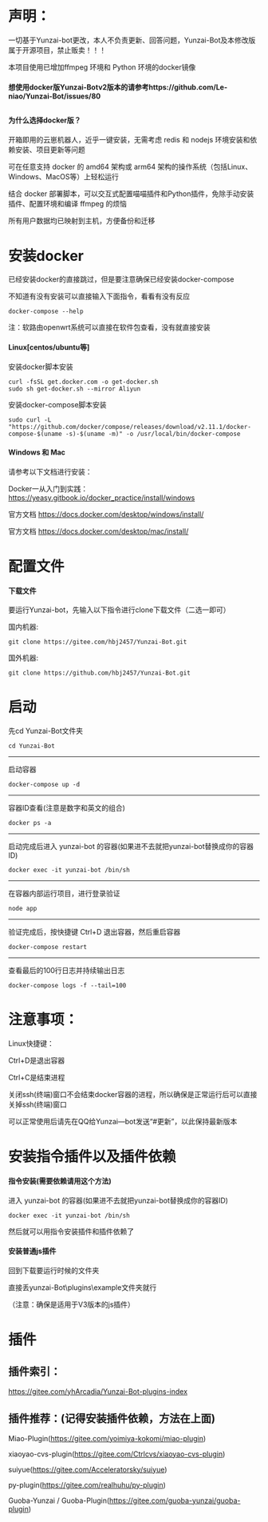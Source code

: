 # 声明：

一切基于Yunzai-bot更改，本人不负责更新、回答问题，Yunzai-Bot及本修改版属于开源项目，禁止贩卖！！！

本项目使用已增加ffmpeg 环境和 Python 环境的docker镜像

#### 想使用docker版Yunzai-Botv2版本的请参考https://github.com/Le-niao/Yunzai-Bot/issues/80

##

#### 为什么选择docker版？

开箱即用的云崽机器人，近乎一键安装，无需考虑 redis 和 nodejs 环境安装和依赖安装、项目更新等问题

可在任意支持 docker 的 amd64 架构或 arm64 架构的操作系统（包括Linux、Windows、MacOS等）上轻松运行

结合 docker 部署脚本，可以交互式配置喵喵插件和Python插件，免除手动安装插件、配置环境和编译 ffmpeg 的烦恼

所有用户数据均已映射到主机，方便备份和迁移

##

# 安装docker

已经安装docker的直接跳过，但是要注意确保已经安装docker-compose

不知道有没有安装可以直接输入下面指令，看看有没有反应

```
docker-compose --help
```

注：软路由openwrt系统可以直接在软件包查看，没有就直接安装

#### Linux[centos/ubuntu等]
安装docker脚本安装
```
curl -fsSL get.docker.com -o get-docker.sh
sudo sh get-docker.sh --mirror Aliyun
```

安装docker-compose脚本安装
```
sudo curl -L "https://github.com/docker/compose/releases/download/v2.11.1/docker-compose-$(uname -s)-$(uname -m)" -o /usr/local/bin/docker-compose
```

#### Windows 和 Mac

请参考以下文档进行安装：

Docker一从入门到实践：https://yeasy.gitbook.io/docker_practice/install/windows

官方文档 https://docs.docker.com/desktop/windows/install/

官方文档 https://docs.docker.com/desktop/mac/install/

##

# 配置文件

#### 下载文件

要运行Yunzai-bot，先输入以下指令进行clone下载文件（二选一即可）

国内机器:
```
git clone https://gitee.com/hbj2457/Yunzai-Bot.git
```
国外机器:
```
git clone https://github.com/hbj2457/Yunzai-Bot.git
```

##

# 启动

先cd Yunzai-Bot文件夹
```
cd Yunzai-Bot
```
-------------------------
启动容器
```
docker-compose up -d
```
-------------------------
容器ID查看(注意是数字和英文的组合)
```
docker ps -a
```
-------------------------
启动完成后进入 yunzai-bot 的容器(如果进不去就把yunzai-bot替换成你的容器ID)
```
docker exec -it yunzai-bot /bin/sh
```
-------------------------
在容器内部运行项目，进行登录验证
```
node app
```
-------------------------
验证完成后，按快捷键 Ctrl+D 退出容器，然后重启容器
```
docker-compose restart
```
-------------------------
查看最后的100行日志并持续输出日志
```
docker-compose logs -f --tail=100
```
##

# 注意事项：

Linux快捷键：

Ctrl+D是退出容器

Ctrl+C是结束进程

关闭ssh(终端)窗口不会结束docker容器的进程，所以确保是正常运行后可以直接关掉ssh(终端)窗口

可以正常使用后请先在QQ给Yunzai—bot发送“#更新”，以此保持最新版本

##

# 安装指令插件以及插件依赖

#### 指令安装(需要依赖请用这个方法)

进入 yunzai-bot 的容器(如果进不去就把yunzai-bot替换成你的容器ID)

```
docker exec -it yunzai-bot /bin/sh
```

然后就可以用指令安装插件和插件依赖了

#### 安装普通js插件

回到下载要运行时候的文件夹

直接丢yunzai-Bot\plugins\example文件夹就行

（注意：确保是适用于V3版本的js插件）

##

# 插件

## 插件索引：

https://gitee.com/yhArcadia/Yunzai-Bot-plugins-index

## 插件推荐：(记得安装插件依赖，方法在上面)

Miao-Plugin(https://gitee.com/yoimiya-kokomi/miao-plugin)

xiaoyao-cvs-plugin(https://gitee.com/Ctrlcvs/xiaoyao-cvs-plugin)

suiyue(https://gitee.com/Acceleratorsky/suiyue)

py-plugin(https://gitee.com/realhuhu/py-plugin)

Guoba-Yunzai / Guoba-Plugin(https://gitee.com/guoba-yunzai/guoba-plugin)
